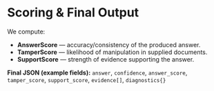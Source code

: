 # Scoring & Final Output

We compute:
- **AnswerScore** — accuracy/consistency of the produced answer.
- **TamperScore** — likelihood of manipulation in supplied documents.
- **SupportScore** — strength of evidence supporting the answer.

**Final JSON (example fields):**
`answer`, `confidence`, `answer_score`, `tamper_score`, `support_score`, `evidence[]`, `diagnostics{}`
